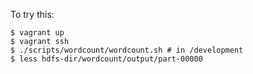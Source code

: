 To try this:

``` shell
$ vagrant up
$ vagrant ssh
$ ./scripts/wordcount/wordcount.sh # in /development
$ less hdfs-dir/wordcount/output/part-00000
```
